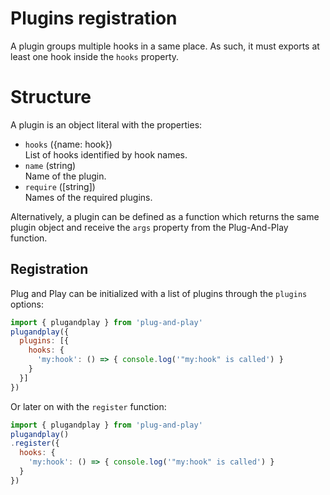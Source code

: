 
# Plugins registration

A plugin groups multiple hooks in a same place. As such, it must exports at least one hook inside the `hooks` property.

# Structure

A plugin is an object literal with the properties:

* `hooks` ({name: hook})   
  List of hooks identified by hook names.
* `name` (string)   
  Name of the plugin.
* `require` ([string])   
  Names of the required plugins.

Alternatively, a plugin can be defined as a function which returns the same plugin object and receive the `args` property from the Plug-And-Play function.

## Registration

Plug and Play can be initialized with a list of plugins through the `plugins` options:

```js
import { plugandplay } from 'plug-and-play'
plugandplay({
  plugins: [{
    hooks: {
      'my:hook': () => { console.log('"my:hook" is called') }
    }
  }]
})
```

Or later on with the `register` function:

```js
import { plugandplay } from 'plug-and-play'
plugandplay()
.register({
  hooks: {
    'my:hook': () => { console.log('"my:hook" is called') }
  }
})
```
